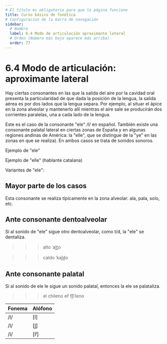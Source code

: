 ```yaml
---
# El título es obligatorio para que la página funcione
title: Curso básico de fonética
# Configuracion de la barra de navegación
sidebar:
  # Nombre
  label: 6.4 Modo de articulación aproximante lateral
  # Orden (Número más bajo aparece más arriba)
  order: 77
---
```

# 6.4 Modo de articulación: aproximante lateral

Hay ciertas consonantes en las que la salida del aire por la cavidad oral presenta la particularidad de que dada la posición de la lengua, la salida aérea es por dos lados que la lengua separa. Por ejemplo, al situar el ápice en la zona alveolar y mantenerlo allí mientras el aire sale se producirán dos corrientes paralelas, una a cada lado de la lengua.

Este es el caso de la consonante "ele" /l/ en español. También existe una consonante palatal lateral en ciertas zonas de España y en algunas regiones andinas de América: la "elle", que se distingue de la "ye" en las zonas en que se realiza). En ambos casos se trata de sonidos sonoros.

Ejemplo de "ele"

Ejemplo de "elle" (hablante catalana)

Variantes de "ele":

## Mayor parte de los casos

Esta consonante se realiza típicamente en la zona alveolar: ala, pala, solo, etc.


## Ante consonante dentoalveolar

Si al sonido de "ele" sigue otro dentoalveolar, como t/d, la "ele" se dentaliza.



>>> alto ˈal̪t̪o  

>>> caldo ˈkal̪d̪o



## Ante consonante palatal

Si al sonido de ele le sigue un sonido palatal, entonces la ele se palataliza.

>>> el chileno  elʲ t͡ʃiˈleno


| Fonema | Alófono |
| ----------- | ----------- |
| /l/ | [l] |
| /l/ | [l̪] |
| /l/ | [lʲ] |


